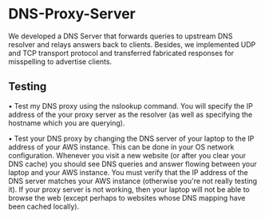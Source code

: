 # DNS-Proxy-Server
We developed a DNS Server that forwards queries to upstream DNS resolver and relays answers back to clients. Besides, we implemented UDP and TCP transport protocol and transferred fabricated responses for misspelling to advertise clients.

## Testing
•	Test my DNS proxy using the nslookup command.  You will specify the IP address of the your proxy server as the resolver (as well as specifying the hostname which you are querying).

•	Test your DNS proxy by changing the DNS server of your laptop to the IP address of your AWS instance.  This can be done in your OS network configuration.  Whenever you visit a new website (or after you clear your DNS cache) you should see DNS queries and answer flowing between your laptop and your AWS instance.  You must verify that the IP address of the DNS server matches your AWS instance (otherwise you're not really testing it).  If your proxy server is not working, then your laptop will not be able to browse the web (except perhaps to websites whose DNS mapping have been cached locally).

